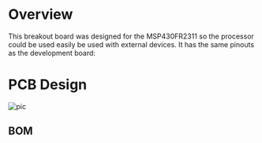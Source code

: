 # Overview
This breakout board was designed for the MSP430FR2311 so the processor could be used easily be used with external devices. It has the same pinouts as the development board:

# PCB Design
![pic](http://puu.sh/yxFEa/b2fb488af6.png)

## BOM

